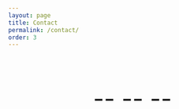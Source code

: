 ```yaml
---
layout: page
title: Contact
permalink: /contact/
order: 3
---
```


<div>
<center>
<font size = "10">
<br>
<a href="mailto:nicholas.e.normandin@gmail.com">
<i class="fa fa-envelope-o" style ="color: #000000"></i>
</a> --
<a href="https://www.linkedin.com/in/nicholasnormandin/" style ="color: #000000">
<i class="fa fa-linkedin" style ="color: #000000"></i> 
</a> --

<a href="https://github.com/nnormandin" style ="color: #000000">
<i class="fa fa-github" style ="color: #000000"></i> 
</a>
--
<a href="https://twitter.com/nicknormandin" style ="color: #000000">
<i class="fa fa-twitter" style ="color: #000000"></i> 
</a>
<br><br>
</font>
</center>
</div>